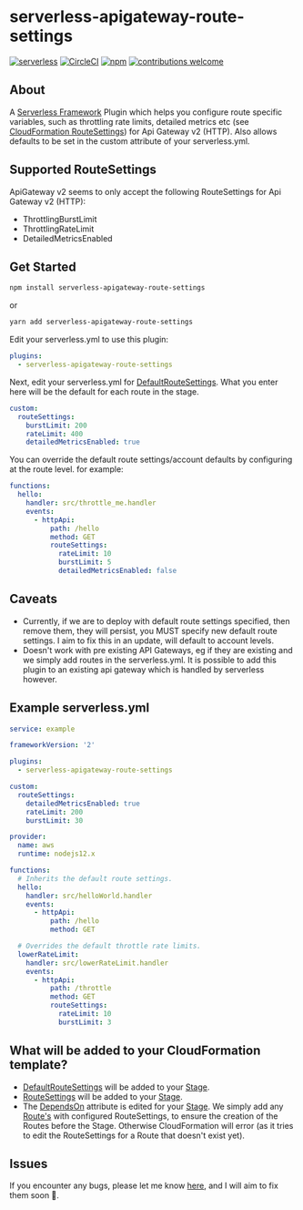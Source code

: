 # serverless-apigateway-route-settings

[![serverless](http://public.serverless.com/badges/v3.svg)](http://www.serverless.com) [![CircleCI](https://circleci.com/gh/talbotp/serverless-apigateway-route-settings.svg?style=svg)](https://circleci.com/gh/talbotp/serverless-apigateway-route-settings) [![npm](https://img.shields.io/npm/v/serverless-apigateway-route-settings.svg)](https://www.npmjs.com/package/serverless-apigateway-route-settings) [![contributions welcome](https://img.shields.io/badge/contributions-welcome-brightgreen.svg?style=flat)](https://github.com/talbotp/serverless-apigateway-route-settings/issues)


## About

A <a href="https://serverless.com/" target="_blank">Serverless Framework</a> Plugin which helps you configure route specific variables, such as throttling rate limits, detailed metrics etc (see <a href="https://docs.aws.amazon.com/AWSCloudFormation/latest/UserGuide/aws-properties-apigatewayv2-stage-routesettings.html" target="_blank">CloudFormation RouteSettings</a>) for Api Gateway v2 (HTTP). Also allows defaults to be set in the custom attribute of your serverless.yml.

## Supported RouteSettings 

ApiGateway v2 seems to only accept the following RouteSettings for Api Gateway v2 (HTTP):

* ThrottlingBurstLimit
* ThrottlingRateLimit
* DetailedMetricsEnabled

## Get Started

```bash
npm install serverless-apigateway-route-settings
```
or
```bash
yarn add serverless-apigateway-route-settings
```

Edit your serverless.yml to use this plugin:

```yml
plugins:
  - serverless-apigateway-route-settings
```

Next, edit your serverless.yml for <a href="https://docs.aws.amazon.com/AWSCloudFormation/latest/UserGuide/aws-resource-apigatewayv2-stage.html#cfn-apigatewayv2-stage-defaultroutesettings" target="_blank">DefaultRouteSettings</a>. What you enter here will be the default for each route in the stage.

```yml
custom:
  routeSettings:
    burstLimit: 200
    rateLimit: 400
    detailedMetricsEnabled: true
```

You can override the default route settings/account defaults by configuring at the route level. for example:

```yml
functions:
  hello:
    handler: src/throttle_me.handler
    events:
      - httpApi:
          path: /hello
          method: GET
          routeSettings:
            rateLimit: 10
            burstLimit: 5
            detailedMetricsEnabled: false
```

## Caveats

* Currently, if we are to deploy with default route settings specified, then remove them, they will persist, you MUST specify new default route settings. I aim to fix this in an update, will default to account levels.
* Doesn't work with pre existing API Gateways, eg if they are existing and we simply add routes in the serverless.yml. It is possible to add this plugin to an existing api gateway which is handled by serverless however.
  
## Example serverless.yml

```yml
service: example

frameworkVersion: '2'

plugins:
  - serverless-apigateway-route-settings

custom: 
  routeSettings:
    detailedMetricsEnabled: true
    rateLimit: 200
    burstLimit: 30

provider:
  name: aws
  runtime: nodejs12.x

functions:
  # Inherits the default route settings.
  hello:
    handler: src/helloWorld.handler
    events:
      - httpApi:
          path: /hello
          method: GET

  # Overrides the default throttle rate limits.
  lowerRateLimit:
    handler: src/lowerRateLimit.handler
    events:
      - httpApi:
          path: /throttle
          method: GET
          routeSettings:
            rateLimit: 10
            burstLimit: 3
```

## What will be added to your CloudFormation template?

* <a href="https://docs.aws.amazon.com/AWSCloudFormation/latest/UserGuide/aws-resource-apigatewayv2-stage.html#cfn-apigatewayv2-stage-defaultroutesettings" target="_blank">DefaultRouteSettings</a> will be added to your <a href="https://docs.aws.amazon.com/AWSCloudFormation/latest/UserGuide/aws-resource-apigatewayv2-stage.html" target="_blank">Stage</a>.
* <a href="https://docs.aws.amazon.com/AWSCloudFormation/latest/UserGuide/aws-resource-apigatewayv2-stage.html#cfn-apigatewayv2-stage-routesettings" target="_blank">RouteSettings</a> will be added to your <a href="https://docs.aws.amazon.com/AWSCloudFormation/latest/UserGuide/aws-resource-apigatewayv2-stage.html" target="_blank">Stage</a>.
* The <a href="https://docs.aws.amazon.com/AWSCloudFormation/latest/UserGuide/aws-attribute-dependson.html" target="_blank">DependsOn</a> attribute is edited for your <a href="https://docs.aws.amazon.com/AWSCloudFormation/latest/UserGuide/aws-resource-apigatewayv2-stage.html" target="_blank">Stage</a>. We simply add any <a href="https://docs.aws.amazon.com/AWSCloudFormation/latest/UserGuide/aws-resource-apigatewayv2-route.html" target="_blank">Route's</a> with configured RouteSettings, to ensure the creation of the Routes before the Stage. Otherwise CloudFormation will error (as it tries to edit the RouteSettings for a Route that doesn't exist yet).

## Issues

If you encounter any bugs, please let me know [here](https://github.com/talbotp/serverless-apigateway-route-settings/issues), and I will aim to fix them soon :slightly_smiling_face:.
